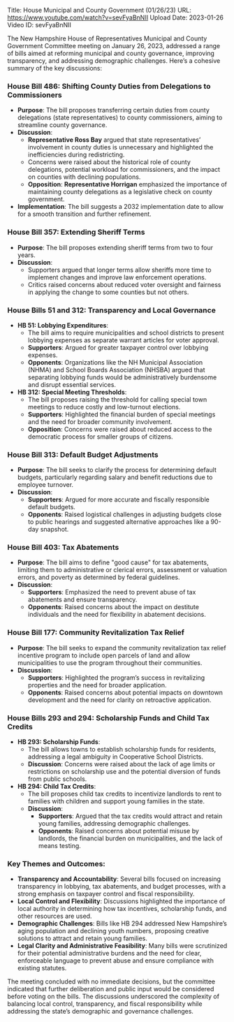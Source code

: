 Title: House Municipal and County Government (01/26/23)
URL: https://www.youtube.com/watch?v=sevFyaBnNII
Upload Date: 2023-01-26
Video ID: sevFyaBnNII

The New Hampshire House of Representatives Municipal and County Government Committee meeting on January 26, 2023, addressed a range of bills aimed at reforming municipal and county governance, improving transparency, and addressing demographic challenges. Here’s a cohesive summary of the key discussions:

### **House Bill 486: Shifting County Duties from Delegations to Commissioners**
- **Purpose**: The bill proposes transferring certain duties from county delegations (state representatives) to county commissioners, aiming to streamline county governance.
- **Discussion**: 
  - **Representative Ross Bay** argued that state representatives’ involvement in county duties is unnecessary and highlighted the inefficiencies during redistricting.
  - Concerns were raised about the historical role of county delegations, potential workload for commissioners, and the impact on counties with declining populations.
  - **Opposition**: **Representative Horrigan** emphasized the importance of maintaining county delegations as a legislative check on county government.
- **Implementation**: The bill suggests a 2032 implementation date to allow for a smooth transition and further refinement.

### **House Bill 357: Extending Sheriff Terms**
- **Purpose**: The bill proposes extending sheriff terms from two to four years.
- **Discussion**:
  - Supporters argued that longer terms allow sheriffs more time to implement changes and improve law enforcement operations.
  - Critics raised concerns about reduced voter oversight and fairness in applying the change to some counties but not others.

### **House Bills 51 and 312: Transparency and Local Governance**
- **HB 51: Lobbying Expenditures**:
  - The bill aims to require municipalities and school districts to present lobbying expenses as separate warrant articles for voter approval.
  - **Supporters**: Argued for greater taxpayer control over lobbying expenses.
  - **Opponents**: Organizations like the NH Municipal Association (NHMA) and School Boards Association (NHSBA) argued that separating lobbying funds would be administratively burdensome and disrupt essential services.
- **HB 312: Special Meeting Thresholds**:
  - The bill proposes raising the threshold for calling special town meetings to reduce costly and low-turnout elections.
  - **Supporters**: Highlighted the financial burden of special meetings and the need for broader community involvement.
  - **Opposition**: Concerns were raised about reduced access to the democratic process for smaller groups of citizens.

### **House Bill 313: Default Budget Adjustments**
- **Purpose**: The bill seeks to clarify the process for determining default budgets, particularly regarding salary and benefit reductions due to employee turnover.
- **Discussion**:
  - **Supporters**: Argued for more accurate and fiscally responsible default budgets.
  - **Opponents**: Raised logistical challenges in adjusting budgets close to public hearings and suggested alternative approaches like a 90-day snapshot.

### **House Bill 403: Tax Abatements**
- **Purpose**: The bill aims to define "good cause" for tax abatements, limiting them to administrative or clerical errors, assessment or valuation errors, and poverty as determined by federal guidelines.
- **Discussion**:
  - **Supporters**: Emphasized the need to prevent abuse of tax abatements and ensure transparency.
  - **Opponents**: Raised concerns about the impact on destitute individuals and the need for flexibility in abatement decisions.

### **House Bill 177: Community Revitalization Tax Relief**
- **Purpose**: The bill seeks to expand the community revitalization tax relief incentive program to include open parcels of land and allow municipalities to use the program throughout their communities.
- **Discussion**:
  - **Supporters**: Highlighted the program’s success in revitalizing properties and the need for broader application.
  - **Opponents**: Raised concerns about potential impacts on downtown development and the need for clarity on retroactive application.

### **House Bills 293 and 294: Scholarship Funds and Child Tax Credits**
- **HB 293: Scholarship Funds**:
  - The bill allows towns to establish scholarship funds for residents, addressing a legal ambiguity in Cooperative School Districts.
  - **Discussion**: Concerns were raised about the lack of age limits or restrictions on scholarship use and the potential diversion of funds from public schools.
- **HB 294: Child Tax Credits**:
  - The bill proposes child tax credits to incentivize landlords to rent to families with children and support young families in the state.
  - **Discussion**:
    - **Supporters**: Argued that the tax credits would attract and retain young families, addressing demographic challenges.
    - **Opponents**: Raised concerns about potential misuse by landlords, the financial burden on municipalities, and the lack of means testing.

### **Key Themes and Outcomes**:
- **Transparency and Accountability**: Several bills focused on increasing transparency in lobbying, tax abatements, and budget processes, with a strong emphasis on taxpayer control and fiscal responsibility.
- **Local Control and Flexibility**: Discussions highlighted the importance of local authority in determining how tax incentives, scholarship funds, and other resources are used.
- **Demographic Challenges**: Bills like HB 294 addressed New Hampshire’s aging population and declining youth numbers, proposing creative solutions to attract and retain young families.
- **Legal Clarity and Administrative Feasibility**: Many bills were scrutinized for their potential administrative burdens and the need for clear, enforceable language to prevent abuse and ensure compliance with existing statutes.

The meeting concluded with no immediate decisions, but the committee indicated that further deliberation and public input would be considered before voting on the bills. The discussions underscored the complexity of balancing local control, transparency, and fiscal responsibility while addressing the state’s demographic and governance challenges.